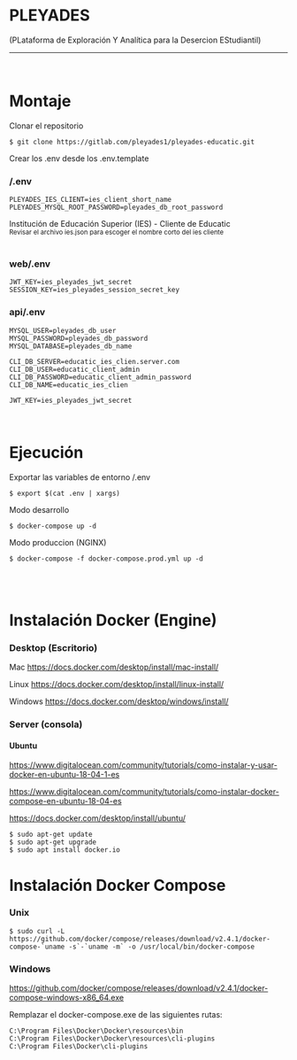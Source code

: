 # PLEYADES 
(PLataforma de Exploración Y Analítica para la Desercion EStudiantil)

----------

<small>
</small>
<br>

# Montaje
Clonar el repositorio
```console
$ git clone https://gitlab.com/pleyades1/pleyades-educatic.git
```

Crear los .env desde los .env.template 

###  /.env
```env
PLEYADES_IES_CLIENT=ies_client_short_name
PLEYADES_MYSQL_ROOT_PASSWORD=pleyades_db_root_password
```

Institución de Educación Superior (IES) - Cliente de Educatic
<br>
<small>Revisar el archivo ies.json para escoger el nombre corto del ies cliente</small>
<br>
<br>

###  web/.env
```env
JWT_KEY=ies_pleyades_jwt_secret
SESSION_KEY=ies_pleyades_session_secret_key
```


### api/.env
```env
MYSQL_USER=pleyades_db_user
MYSQL_PASSWORD=pleyades_db_password
MYSQL_DATABASE=pleyades_db_name

CLI_DB_SERVER=educatic_ies_clien.server.com
CLI_DB_USER=educatic_client_admin
CLI_DB_PASSWORD=educatic_client_admin_password
CLI_DB_NAME=educatic_ies_clien

JWT_KEY=ies_pleyades_jwt_secret
```

<br>

# Ejecución

Exportar las variables de entorno /.env
```console
$ export $(cat .env | xargs)
```

Modo desarrollo 
```console
$ docker-compose up -d
```

Modo produccion (NGINX)
```console
$ docker-compose -f docker-compose.prod.yml up -d
```

<br>
<br>

# Instalación Docker (Engine)


### Desktop (Escritorio)

Mac 
https://docs.docker.com/desktop/install/mac-install/

Linux
https://docs.docker.com/desktop/install/linux-install/

Windows
https://docs.docker.com/desktop/windows/install/

### Server (consola)
#### Ubuntu

https://www.digitalocean.com/community/tutorials/como-instalar-y-usar-docker-en-ubuntu-18-04-1-es

https://www.digitalocean.com/community/tutorials/como-instalar-docker-compose-en-ubuntu-18-04-es

https://docs.docker.com/desktop/install/ubuntu/

```console
$ sudo apt-get update
$ sudo apt-get upgrade
$ sudo apt install docker.io
```

# Instalación Docker Compose 
### Unix
```console
$ sudo curl -L https://github.com/docker/compose/releases/download/v2.4.1/docker-compose-`uname -s`-`uname -m` -o /usr/local/bin/docker-compose
```

### Windows
https://github.com/docker/compose/releases/download/v2.4.1/docker-compose-windows-x86_64.exe

Remplazar el docker-compose.exe de las siguientes rutas:

```console
C:\Program Files\Docker\Docker\resources\bin
C:\Program Files\Docker\Docker\resources\cli-plugins
C:\Program Files\Docker\cli-plugins
```

